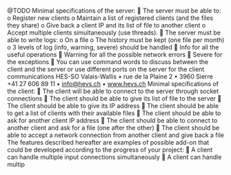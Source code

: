 @TODO
Minimal specifications of the server:
 The server must be able to:
o Register new clients
o Maintain a list of registered clients (and the files they share)
o Give back a client IP and its list of file to another client
o Accept multiple clients simultaneously (use threads).
 The server must be able to write logs:
o On a file
o The history must be kept (one file per month)
o 3 levels of log (info, warning, severe) should be handled
 Info for all the useful operations
 Warning for all the possible network errors
 Severe for the exceptions
 You can use command words to discuss between the client and the server or use different ports on the
server for the client communications 
HES-SO Valais-Wallis • rue de la Plaine 2 • 3960 Sierre
+41 27 606 89 11 • info@hevs.ch • www.hevs.ch
Minimal specifications of the client:
 The client will be able to connect to the server through socket connections
 The client should be able to give its list of file to the server
 The client should be able to give its IP address
 The client should be able to get a list of clients with their available files
 The client should be able to ask for another client IP address
 The client should be able to connect to another client and ask for a file (one after the other)
 The client should be able to accept a network connection from another client and give back a file
The features described hereafter are examples of possible add-on that could be developed according to the
progress of your project:
 A client can handle multiple input connections simultaneously
 A client can handle multip